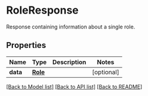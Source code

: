 # RoleResponse

Response containing information about a single role.
## Properties
Name | Type | Description | Notes
------------ | ------------- | ------------- | -------------
**data** | [**Role**](Role.md) |  | [optional] 

[[Back to Model list]](README.md#documentation-for-models) [[Back to API list]](README.md#documentation-for-api-endpoints) [[Back to README]](README.md)


